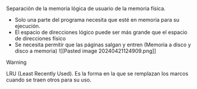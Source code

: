 Separación de la memoria lógica de usuario de la memoria física.

- Solo una parte del programa necesita que esté en memoria para su ejecución.
- El espacio de direcciones lógico puede ser más grande que el espacio de direcciones físico
- Se necesita permitir que las páginas salgan y entren (Memoria a disco y disco a memoria)
![[Pasted image 20240421124909.png]]
>[!warning]
>LRU (Least Recently Used). Es la forma en la que se remplazan los marcos cuando se traen otros para su uso.
